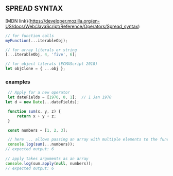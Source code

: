 ## SPREAD SYNTAX

[MDN link}(https://developer.mozilla.org/en-US/docs/Web/JavaScript/Reference/Operators/Spread_syntax)

```javascript 
// for function calls
myFunction(...iterableObj);

// for array literals or string
[...iterableObj, 4, 'five', 6];

// for object literals (ECMAScript 2018)
let objClone = { ...obj };
```



### examples
```javascript
 // Apply for a new operator
 let dateFields = [1970, 0, 1];  // 1 Jan 1970
let d = new Date(...dateFields);
```

```javascript
 function sum(x, y, z) {
     return x + y + z;
 }

 const numbers = [1, 2, 3];

 // here ... allows passing an array with multiple elements to the function without specifying the number
 console.log(sum(...numbers));
// expected output: 6
 
// apply takes arguments as an array
console.log(sum.apply(null, numbers));
// expected output: 6
```

